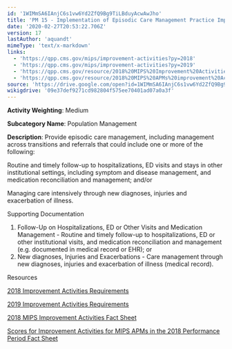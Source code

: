 ```yaml
---
id: '1WIMmSA6IAnjC6s1vw6Yd2ZfQ9Bg9TiLBduyAcwAwJho'
title: 'PM 15 - Implementation of Episodic Care Management Practice Improvements'
date: '2020-02-27T20:53:22.706Z'
version: 17
lastAuthor: 'aquandt'
mimeType: 'text/x-markdown'
links:
  - 'https://qpp.cms.gov/mips/improvement-activities?py=2018'
  - 'https://qpp.cms.gov/mips/improvement-activities?py=2019'
  - 'https://qpp.cms.gov/resource/2018%20MIPS%20Improvement%20Activities%20Fact%20Sheet'
  - 'https://qpp.cms.gov/resource/2018%20MIPS%20APMs%20improvement%20Activities%20scores%20fact%20sheet'
source: 'https://drive.google.com/open?id=1WIMmSA6IAnjC6s1vw6Yd2ZfQ9Bg9TiLBduyAcwAwJho'
wikigdrive: '09e37def9271cd982804f575ee70401ad07a0a3f'
---
```

**Activity Weighting**: Medium

**Subcategory Name**: Population Management

**Description**: Provide episodic care management, including management across transitions and referrals that could include one or more of the following:

Routine and timely follow-up to hospitalizations, ED visits and stays in other institutional settings, including symptom and disease management, and medication reconciliation and management; and/or

Managing care intensively through new diagnoses, injuries and exacerbation of illness.

Supporting Documentation

1. Follow-Up on Hospitalizations, ED or Other Visits and Medication Management - Routine and timely follow-up to hospitalizations, ED or other institutional visits, and medication reconciliation and management (e.g. documented in medical record or EHR); or
2. New diagnoses, Injuries and Exacerbations - Care management through new diagnoses, injuries and exacerbation of illness (medical record).

Resources

[2018 Improvement Activities Requirements](https://qpp.cms.gov/mips/improvement-activities?py=2018)

[2019 Improvement Activities Requirements](https://qpp.cms.gov/mips/improvement-activities?py=2019)

[2018 MIPS Improvement Activities Fact Sheet](https://qpp.cms.gov/resource/2018%20MIPS%20Improvement%20Activities%20Fact%20Sheet)

[Scores for Improvement Activities for MIPS APMs in the 2018 Performance Period Fact Sheet](https://qpp.cms.gov/resource/2018%20MIPS%20APMs%20improvement%20Activities%20scores%20fact%20sheet)
